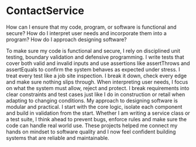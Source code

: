 # ContactService

How can I ensure that my code, program, or software is functional and secure?
How do I interpret user needs and incorporate them into a program?
How do I approach designing software?

To make sure my code is functional and secure, I rely on disciplined unit testing, boundary validation and defensive programming. I write tests that cover both valid and 
invalid inputs and use assertions like assertThrows and assertEquals to confirm the system behaves as expected under stress. I treat every test like a job site inspection. I 
break it down, check every edge and make sure nothing slips through. When interpreting user needs, I focus on what the system must allow, reject and protect. I break 
requirements into clear constraints and test cases just like I do in construction or retail when adapting to changing conditions. My approach to designing software is 
modular and practical. I start with the core logic, isolate each component and build in validation from the start. Whether I am writing a service class or a test suite, I 
think ahead to prevent bugs, enforce rules and make sure the code can handle real world use. These projects helped me connect my hands on mindset to software quality and I 
now feel confident building systems that are reliable and maintainable.



